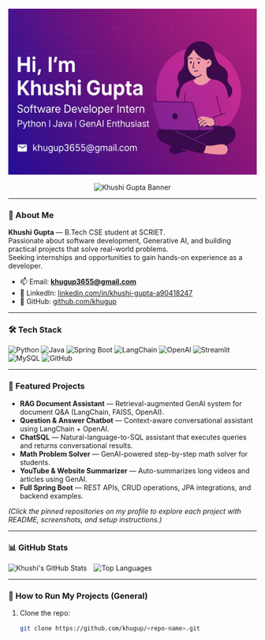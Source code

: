 <!-- Banner (place banner.png in the repo root) -->
![Khushi Gupta Banner](./banner.png.png)

<p align="center">
  <img src="./banner.png" alt="Khushi Gupta Banner" width="800">
</p>

---

### 👋 About Me
**Khushi Gupta** — B.Tech CSE student at SCRIET.  
Passionate about software development, Generative AI, and building practical projects that solve real-world problems.  
Seeking internships and opportunities to gain hands-on experience as a developer.

- 📫 Email: **khugup3655@gmail.com**  
- 🔗 LinkedIn: [linkedin.com/in/khushi-gupta-a90418247](https://www.linkedin.com/in/khushi-gupta-a90418247)  
- 🔗 GitHub: [github.com/khugup](https://github.com/khugup)

---

### 🛠️ Tech Stack
![Python](https://img.shields.io/badge/Python-3776AB?style=for-the-badge&logo=python&logoColor=white)
![Java](https://img.shields.io/badge/Java-ED8B00?style=for-the-badge&logo=openjdk&logoColor=white)
![Spring Boot](https://img.shields.io/badge/SpringBoot-6DB33F?style=for-the-badge&logo=springboot&logoColor=white)
![LangChain](https://img.shields.io/badge/LangChain-6F42C1?style=for-the-badge)
![OpenAI](https://img.shields.io/badge/OpenAI-000000?style=for-the-badge&logo=openai&logoColor=white)
![Streamlit](https://img.shields.io/badge/Streamlit-FF4B4B?style=for-the-badge)
![MySQL](https://img.shields.io/badge/MySQL-005C84?style=for-the-badge&logo=mysql&logoColor=white)
![GitHub](https://img.shields.io/badge/GitHub-181717?style=for-the-badge&logo=github&logoColor=white)

---

### 🚀 Featured Projects
- **RAG Document Assistant** — Retrieval-augmented GenAI system for document Q&A (LangChain, FAISS, OpenAI).  
- **Question & Answer Chatbot** — Context-aware conversational assistant using LangChain + OpenAI.  
- **ChatSQL** — Natural-language-to-SQL assistant that executes queries and returns conversational results.  
- **Math Problem Solver** — GenAI-powered step-by-step math solver for students.  
- **YouTube & Website Summarizer** — Auto-summarizes long videos and articles using GenAI.  
- **Full Spring Boot** — REST APIs, CRUD operations, JPA integrations, and backend examples.

*(Click the pinned repositories on my profile to explore each project with README, screenshots, and setup instructions.)*

---

### 📊 GitHub Stats
<p align="left">
  <img src="https://github-readme-stats.vercel.app/api?username=khugup&show_icons=true&theme=tokyonight" alt="Khushi's GitHub Stats" />
  <img src="https://github-readme-stats.vercel.app/api/top-langs/?username=khugup&layout=compact&theme=tokyonight" alt="Top Languages" style="margin-left:10px" />
</p>

---

### 📂 How to Run My Projects (General)
1. Clone the repo:  
   ```bash
   git clone https://github.com/khugup/<repo-name>.git
